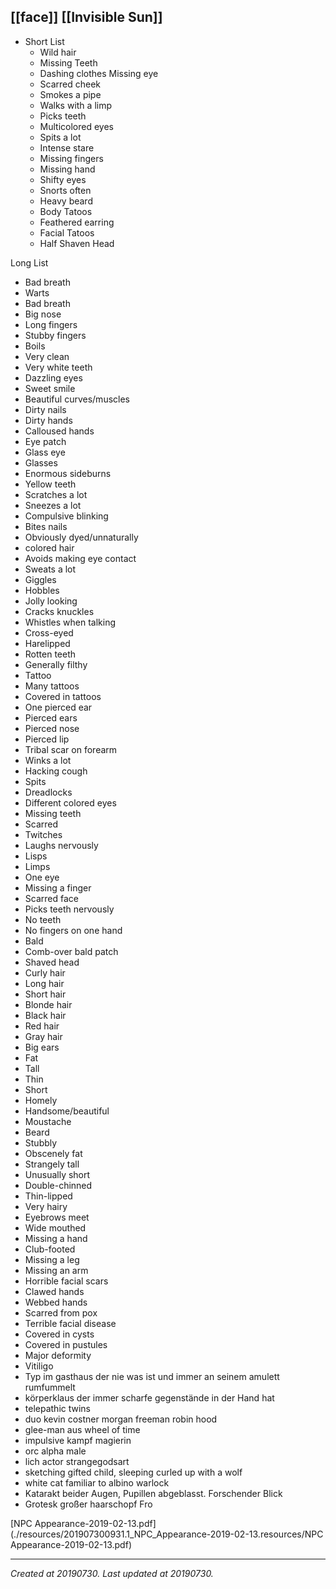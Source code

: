 [[face]]
 [[Invisible Sun]] 
---
- Short List
	- Wild hair  
	- Missing Teeth
	- Dashing clothes Missing eye
	- Scarred cheek
	- Smokes a pipe
	- Walks with a limp
	- Picks teeth
	- Multicolored eyes
	- Spits a lot  
	- Intense stare  
	- Missing fingers
	- Missing hand
	- Shifty eyes
	- Snorts often
	- Heavy beard
	- Body Tatoos
	- Feathered earring
	- Facial Tatoos
	- Half Shaven Head

Long List
- Bad breath
- Warts
- Bad breath
- Big nose
- Long fingers
- Stubby fingers
- Boils
- Very clean
- Very white teeth
- Dazzling eyes
- Sweet smile
- Beautiful curves/muscles
- Dirty nails
- Dirty hands
- Calloused hands
- Eye patch
- Glass eye
- Glasses
- Enormous sideburns
- Yellow teeth
- Scratches a lot
- Sneezes a lot
- Compulsive blinking
- Bites nails
- Obviously dyed/unnaturally
- colored hair
- Avoids making eye contact
- Sweats a lot
- Giggles
- Hobbles
- Jolly looking
- Cracks knuckles
- Whistles when talking
- Cross-eyed
- Harelipped
- Rotten teeth
- Generally filthy
- Tattoo
- Many tattoos
- Covered in tattoos
- One pierced ear
- Pierced ears
- Pierced nose
- Pierced lip
- Tribal scar on forearm
- Winks a lot
- Hacking cough
- Spits
- Dreadlocks
- Different colored eyes
- Missing teeth
- Scarred
- Twitches
- Laughs nervously
- Lisps
- Limps
- One eye
- Missing a finger
- Scarred face
- Picks teeth nervously
- No teeth
- No fingers on one hand
- Bald
- Comb-over bald patch
- Shaved head
- Curly hair
- Long hair
- Short hair
- Blonde hair
- Black hair
- Red hair
- Gray hair
- Big ears
- Fat
- Tall
- Thin
- Short
- Homely
- Handsome/beautiful
- Moustache
- Beard
- Stubbly
- Obscenely fat
- Strangely tall
- Unusually short
- Double-chinned
- Thin-lipped
- Very hairy
- Eyebrows meet
- Wide mouthed
- Missing a hand
- Club-footed
- Missing a leg
- Missing an arm
- Horrible facial scars
- Clawed hands
- Webbed hands
- Scarred from pox
- Terrible facial disease
- Covered in cysts
- Covered in pustules
- Major deformity
- Vitiligo
- Typ im gasthaus der nie was ist und immer an seinem amulett rumfummelt
- körperklaus der immer scharfe gegenstände in der Hand hat
- telepathic twins
- duo kevin costner morgan freeman robin hood
- glee-man aus wheel of time
- impulsive kampf magierin
- orc alpha male
- lich actor strangegodsart
- sketching gifted child, sleeping curled up with a wolf
- white cat familiar to albino warlock
- Katarakt beider Augen, Pupillen abgeblasst. Forschender Blick
- Grotesk großer haarschopf Fro


[NPC Appearance-2019-02-13.pdf](./resources/201907300931.1_NPC_Appearance-2019-02-13.resources/NPC Appearance-2019-02-13.pdf)

---

_Created at 20190730._
_Last updated at 20190730._



